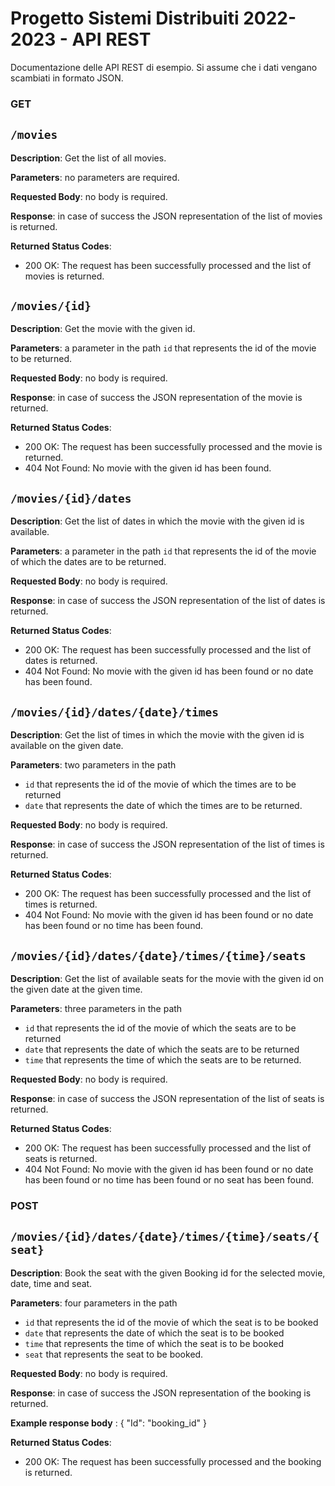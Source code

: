 # Progetto Sistemi Distribuiti 2022-2023 - API REST

Documentazione delle API REST di esempio. Si assume che i dati vengano scambiati in formato JSON.

### GET 

## `/movies`

**Description**: Get the list of all movies.

**Parameters**: no parameters are required.

**Requested Body**: no body is required.

**Response**:  in case of success the JSON representation of the list of movies is returned.

**Returned Status Codes**:

* 200 OK: The request has been successfully processed and the list of movies is returned.

## `/movies/{id}`

**Description**: Get the movie with the given id.

**Parameters**: a parameter in the path `id` that represents the id of the movie to be returned.

**Requested Body**: no body is required.

**Response**: in case of success the JSON representation of the movie is returned.

**Returned Status Codes**:

* 200 OK: The request has been successfully processed and the movie is returned.
* 404 Not Found: No movie with the given id has been found.

## `/movies/{id}/dates`

**Description**: Get the list of dates in which the movie with the given id is available.

**Parameters**: a parameter in the path `id` that represents the id of the movie of which the dates are to be returned.

**Requested Body**: no body is required.

**Response**: in case of success the JSON representation of the list of dates is returned.

**Returned Status Codes**:

* 200 OK: The request has been successfully processed and the list of dates is returned.
* 404 Not Found: No movie with the given id has been found or no date has been found.

## `/movies/{id}/dates/{date}/times`

**Description**: Get the list of times in which the movie with the given id is available on the given date.

**Parameters**: two parameters in the path 
* `id` that represents the id of the movie of which the times are to be returned
* `date` that represents the date of which the times are to be returned.

**Requested Body**: no body is required.

**Response**: in case of success the JSON representation of the list of times is returned.

**Returned Status Codes**:

* 200 OK: The request has been successfully processed and the list of times is returned.
* 404 Not Found: No movie with the given id has been found or no date has been found or no time has been found.

## `/movies/{id}/dates/{date}/times/{time}/seats`

**Description**: Get the list of available seats for the movie with the given id on the given date at the given time.

**Parameters**: three parameters in the path 
* `id` that represents the id of the movie of which the seats are to be returned
* `date` that represents the date of which the seats are to be returned 
* `time` that represents the time of which the seats are to be returned.

**Requested Body**: no body is required. 

**Response**: in case of success the JSON representation of the list of seats is returned.

**Returned Status Codes**:

* 200 OK: The request has been successfully processed and the list of seats is returned.
* 404 Not Found: No movie with the given id has been found or no date has been found or no time has been found or no seat has been found.

### POST

## `/movies/{id}/dates/{date}/times/{time}/seats/{seat}`

**Description**: Book the seat with the given Booking id for the selected movie, date, time and seat.

**Parameters**: four parameters in the path 
* `id` that represents the id of the movie of which the seat is to be booked
* `date` that represents the date of which the seat is to be booked 
* `time` that represents the time of which the seat is to be booked 
* `seat` that represents the seat to be booked.

**Requested Body**: no body is required.

**Response**: in case of success the JSON representation of the booking is returned.

**Example response body** :
{
  "Id": "booking_id"
}

**Returned Status Codes**:

* 200 OK: The request has been successfully processed and the booking is returned.










